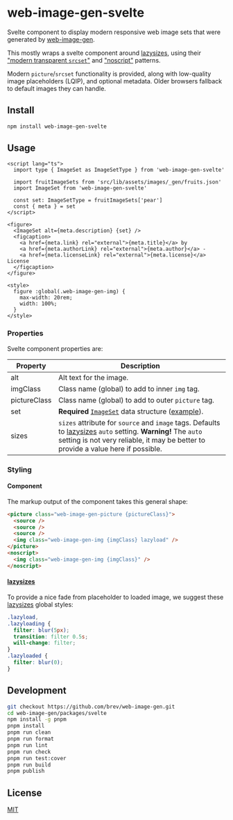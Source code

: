 # web-image-gen-svelte

Svelte component to display modern responsive web image sets that were
generated by [web-image-gen][web-image-gen].

This mostly wraps a svelte component around [lazysizes][lazysizes], using
their ["modern transparent `srcset`"][pattern-srcset] and
["noscript"][pattern-noscript] patterns.

Modern `picture`/`srcset` functionality is provided, along with low-quality
image placeholders (LQIP), and optional metadata. Older browsers fallback to
default images they can handle.

## Install

```sh
npm install web-image-gen-svelte
```

## Usage

```svelte
<script lang="ts">
  import type { ImageSet as ImageSetType } from 'web-image-gen-svelte'

  import fruitImageSets from 'src/lib/assets/images/_gen/fruits.json'
  import ImageSet from 'web-image-gen-svelte'

  const set: ImageSetType = fruitImageSets['pear']
  const { meta } = set
</script>

<figure>
  <ImageSet alt={meta.description} {set} />
  <figcaption>
    <a href={meta.link} rel="external">{meta.title}</a> by
    <a href={meta.authorLink} rel="external">{meta.author}</a> -
    <a href={meta.licenseLink} rel="external">{meta.license}</a> License
  </figcaption>
</figure>

<style>
  figure :global(.web-image-gen-img) {
    max-width: 20rem;
    width: 100%;
  }
</style>
```

### Properties

Svelte component properties are:

| Property     | Description                                                                                                                                                                                                     |
| ------------ | --------------------------------------------------------------------------------------------------------------------------------------------------------------------------------------------------------------- |
| alt          | Alt text for the image.                                                                                                                                                                                         |
| imgClass     | Class name (global) to add to inner `img` tag.                                                                                                                                                                  |
| pictureClass | Class name (global) to add to outer `picture` tag.                                                                                                                                                              |
| set          | **Required** [`ImageSet`][imageset] data structure ([example][example]).                                                                                                                                        |
| sizes        | `sizes` attribute for `source` and `image` tags. Defaults to [lazysizes][lazysizes] `auto` setting. **Warning!** The `auto` setting is not very reliable, it may be better to provide a value here if possible. |

### Styling

#### Component

The markup output of the component takes this general shape:

```html
<picture class="web-image-gen-picture {pictureClass}">
  <source />
  <source />
  <source />
  <img class="web-image-gen-img {imgClass} lazyload" />
</picture>
<noscript>
  <img class="web-image-gen-img {imgClass}" />
</noscript>
```

#### [lazysizes][lazysizes]

To provide a nice fade from placeholder to loaded image, we suggest these
[lazysizes][lazysizes] global styles:

```css
.lazyload,
.lazyloading {
  filter: blur(5px);
  transition: filter 0.5s;
  will-change: filter;
}
.lazyloaded {
  filter: blur(0);
}
```

## Development

```sh
git checkout https://github.com/brev/web-image-gen.git
cd web-image-gen/packages/svelte
npm install -g pnpm
pnpm install
pnpm run clean
pnpm run format
pnpm run lint
pnpm run check
pnpm run test:cover
pnpm run build
pnpm publish
```

## License

[MIT][mit-license]

[example]: https://github.com/brev/web-image-gen/tree/main/packages/cli#import
[imageset]: https://github.com/brev/web-image-gen/blob/main/packages/common/types/ImageSet.d.ts
[lazysizes]: https://github.com/aFarkas/lazysizes#readme
[mit-license]: https://mit-license.org/
[pattern-noscript]: https://github.com/aFarkas/lazysizes#the-noscript-pattern
[pattern-srcset]: https://github.com/aFarkas/lazysizes#modern-transparent-srcset-pattern
[web-image-gen]: https://github.com/brev/web-image-gen/tree/main/packages/cli#readme
